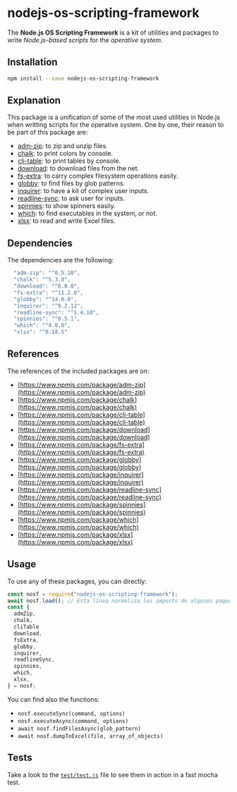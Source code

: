 # nodejs-os-scripting-framework

The **Node.js OS Scripting Framework** is a kit of utilities and packages to write *Node.js-based scripts* for the *operative system*.

## Installation

```sh
npm install --save nodejs-os-scripting-framework
```

## Explanation

This package is a unification of some of the most used utilities in Node.js when writting scripts for the operative system. One by one, their reason to be part of this package are:

 - [adm-zip](https://www.npmjs.com/package/adm-zip): to zip and unzip files.
 - [chalk](https://www.npmjs.com/package/chalk): to print colors by console.
 - [cli-table](https://www.npmjs.com/package/cli-table): to print tables by console.
 - [download](https://www.npmjs.com/package/download): to download files from the net.
 - [fs-extra](https://www.npmjs.com/package/fs-extra): to carry complex filesystem operations easily.
 - [globby](https://www.npmjs.com/package/globby): to find files by glob patterns.
 - [inquirer](https://www.npmjs.com/package/inquirer): to have a kit of complex user inputs.
 - [readline-sync](https://www.npmjs.com/package/readline-sync): to ask user for inputs.
 - [spinnies](https://www.npmjs.com/package/spinnies): to show spinners easily.
 - [which](https://www.npmjs.com/package/which): to find executables in the system, or not.
 - [xlsx](https://www.npmjs.com/package/xlsx): to read and write Excel files.

## Dependencies

The dependencies are the following:

```js
  "adm-zip": "^0.5.10",
  "chalk": "^5.3.0",
  "download": "^8.0.0",
  "fs-extra": "^11.2.0",
  "globby": "^14.0.0",
  "inquirer": "^9.2.12",
  "readline-sync": "^1.4.10",
  "spinnies": "^0.5.1",
  "which": "^4.0.0",
  "xlsx": "^0.18.5"
```

## References

The references of the included packages are on:

 - [https://www.npmjs.com/package/adm-zip](https://www.npmjs.com/package/adm-zip)
 - [https://www.npmjs.com/package/chalk](https://www.npmjs.com/package/chalk)
 - [https://www.npmjs.com/package/cli-table](https://www.npmjs.com/package/cli-table)
 - [https://www.npmjs.com/package/download](https://www.npmjs.com/package/download)
 - [https://www.npmjs.com/package/fs-extra](https://www.npmjs.com/package/fs-extra)
 - [https://www.npmjs.com/package/globby](https://www.npmjs.com/package/globby)
 - [https://www.npmjs.com/package/inquirer](https://www.npmjs.com/package/inquirer)
 - [https://www.npmjs.com/package/readline-sync](https://www.npmjs.com/package/readline-sync)
 - [https://www.npmjs.com/package/spinnies](https://www.npmjs.com/package/spinnies)
 - [https://www.npmjs.com/package/which](https://www.npmjs.com/package/which)
 - [https://www.npmjs.com/package/xlsx](https://www.npmjs.com/package/xlsx)

## Usage

To use any of these packages, you can directly:

```js
const nosf = require("nodejs-os-scripting-framework");
await nosf.load(); // Esta línea normaliza los imports de algunos paquetes
const {
  admZip,
  chalk,
  cliTable
  download,
  fsExtra,
  globby,
  inquirer,
  readlineSync,
  spinnies,
  which,
  xlsx,
} = nosf;
```

You can find also the functions:

- `nosf.executeSync(command, options)`
- `nosf.executeAsync(command, options)`
- `await nosf.findFilesAsync(glob_pattern)`
- `await nosf.dumpToExcel(file, array_of_objects)`

## Tests

Take a look to the [`test/test.js`](./test/test.js) file to see them in action in a fast mocha test.